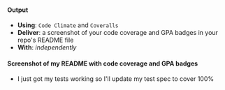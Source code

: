 #### Output
- **Using**: `Code Climate` and `Coveralls`
- **Deliver**: a screenshot of your code coverage and GPA badges in your repo's README file
- **With**: *independently*

#### Screenshot of my README with code coverage and GPA badges
- I just got my tests working so I'll update my test spec to cover 100%